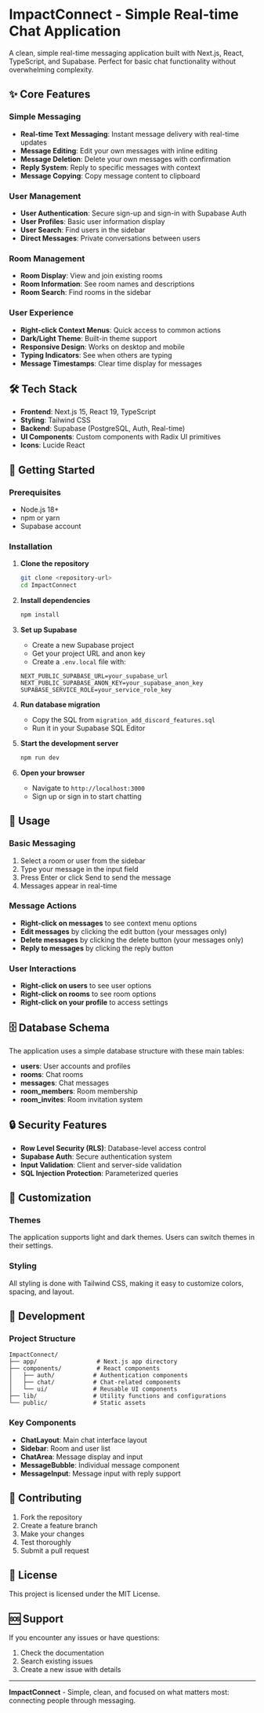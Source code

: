 # ImpactConnect - Simple Real-time Chat Application

A clean, simple real-time messaging application built with Next.js, React, TypeScript, and Supabase. Perfect for basic chat functionality without overwhelming complexity.

## ✨ Core Features

### **Simple Messaging**
- **Real-time Text Messaging**: Instant message delivery with real-time updates
- **Message Editing**: Edit your own messages with inline editing
- **Message Deletion**: Delete your own messages with confirmation
- **Reply System**: Reply to specific messages with context
- **Message Copying**: Copy message content to clipboard

### **User Management**
- **User Authentication**: Secure sign-up and sign-in with Supabase Auth
- **User Profiles**: Basic user information display
- **User Search**: Find users in the sidebar
- **Direct Messages**: Private conversations between users

### **Room Management**
- **Room Display**: View and join existing rooms
- **Room Information**: See room names and descriptions
- **Room Search**: Find rooms in the sidebar

### **User Experience**
- **Right-click Context Menus**: Quick access to common actions
- **Dark/Light Theme**: Built-in theme support
- **Responsive Design**: Works on desktop and mobile
- **Typing Indicators**: See when others are typing
- **Message Timestamps**: Clear time display for messages

## 🛠️ Tech Stack

- **Frontend**: Next.js 15, React 19, TypeScript
- **Styling**: Tailwind CSS
- **Backend**: Supabase (PostgreSQL, Auth, Real-time)
- **UI Components**: Custom components with Radix UI primitives
- **Icons**: Lucide React

## 🚀 Getting Started

### Prerequisites
- Node.js 18+ 
- npm or yarn
- Supabase account

### Installation

1. **Clone the repository**
   ```bash
   git clone <repository-url>
   cd ImpactConnect
   ```

2. **Install dependencies**
   ```bash
   npm install
   ```

3. **Set up Supabase**
   - Create a new Supabase project
   - Get your project URL and anon key
   - Create a `.env.local` file with:
   ```env
   NEXT_PUBLIC_SUPABASE_URL=your_supabase_url
   NEXT_PUBLIC_SUPABASE_ANON_KEY=your_supabase_anon_key
   SUPABASE_SERVICE_ROLE=your_service_role_key
   ```

4. **Run database migration**
   - Copy the SQL from `migration_add_discord_features.sql`
   - Run it in your Supabase SQL Editor

5. **Start the development server**
   ```bash
   npm run dev
   ```

6. **Open your browser**
   - Navigate to `http://localhost:3000`
   - Sign up or sign in to start chatting

## 📱 Usage

### **Basic Messaging**
1. Select a room or user from the sidebar
2. Type your message in the input field
3. Press Enter or click Send to send the message
4. Messages appear in real-time

### **Message Actions**
- **Right-click on messages** to see context menu options
- **Edit messages** by clicking the edit button (your messages only)
- **Delete messages** by clicking the delete button (your messages only)
- **Reply to messages** by clicking the reply button

### **User Interactions**
- **Right-click on users** to see user options
- **Right-click on rooms** to see room options
- **Right-click on your profile** to access settings

## 🗄️ Database Schema

The application uses a simple database structure with these main tables:

- **users**: User accounts and profiles
- **rooms**: Chat rooms
- **messages**: Chat messages
- **room_members**: Room membership
- **room_invites**: Room invitation system

## 🔒 Security Features

- **Row Level Security (RLS)**: Database-level access control
- **Supabase Auth**: Secure authentication system
- **Input Validation**: Client and server-side validation
- **SQL Injection Protection**: Parameterized queries

## 🎨 Customization

### **Themes**
The application supports light and dark themes. Users can switch themes in their settings.

### **Styling**
All styling is done with Tailwind CSS, making it easy to customize colors, spacing, and layout.

## 🚧 Development

### **Project Structure**
```
ImpactConnect/
├── app/                 # Next.js app directory
├── components/          # React components
│   ├── auth/           # Authentication components
│   ├── chat/           # Chat-related components
│   └── ui/             # Reusable UI components
├── lib/                # Utility functions and configurations
└── public/             # Static assets
```

### **Key Components**
- **ChatLayout**: Main chat interface layout
- **Sidebar**: Room and user list
- **ChatArea**: Message display and input
- **MessageBubble**: Individual message component
- **MessageInput**: Message input with reply support

## 🤝 Contributing

1. Fork the repository
2. Create a feature branch
3. Make your changes
4. Test thoroughly
5. Submit a pull request

## 📄 License

This project is licensed under the MIT License.

## 🆘 Support

If you encounter any issues or have questions:
1. Check the documentation
2. Search existing issues
3. Create a new issue with details

---

**ImpactConnect** - Simple, clean, and focused on what matters most: connecting people through messaging.
